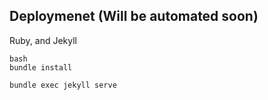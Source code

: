 ## Deploymenet (Will be automated soon)
Ruby, and Jekyll

```
bash
bundle install
```

```bash
bundle exec jekyll serve
```
